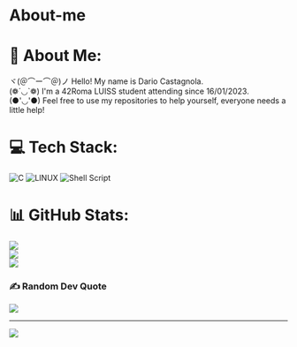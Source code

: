 # About-me
# 💫 About Me:
ヾ(＠⌒ー⌒＠)ノ Hello! My name is Dario Castagnola.<br>(❁´◡`❁) I'm a 42Roma LUISS student attending since 16/01/2023.<br>(●'◡'●) Feel free to use my repositories to help yourself, everyone needs a little help!<br>


# 💻 Tech Stack:
![C](https://img.shields.io/badge/c-%2300599C.svg?style=for-the-badge&logo=c&logoColor=white) ![LINUX](https://img.shields.io/badge/Linux-FCC624?style=for-the-badge&logo=linux&logoColor=black) ![Shell Script](https://img.shields.io/badge/shell_script-%23121011.svg?style=for-the-badge&logo=gnu-bash&logoColor=white)
# 📊 GitHub Stats:
![](https://github-readme-stats.vercel.app/api?username=DarioCastagnola&theme=radical&hide_border=false&include_all_commits=false&count_private=false)<br/>
![](https://github-readme-streak-stats.herokuapp.com/?user=DarioCastagnola&theme=radical&hide_border=false)<br/>
![](https://github-readme-stats.vercel.app/api/top-langs/?username=DarioCastagnola&theme=radical&hide_border=false&include_all_commits=false&count_private=false&layout=compact)

### ✍️ Random Dev Quote
![](https://quotes-github-readme.vercel.app/api?type=vetical&theme=radical)

---
[![](https://visitcount.itsvg.in/api?id=DarioCastagnola&icon=5&color=1)](https://visitcount.itsvg.in)

<!-- Proudly created with GPRM ( https://gprm.itsvg.in ) -->
